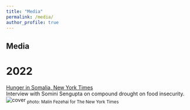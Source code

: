 ```yaml
---
title: "Media"
permalink: /media/
author_profile: true
---
```


## Media

# 2022
[Hunger in Somalia, New York Times](https://www.nytimes.com/2022/06/14/climate/hunger-drought-somalia.html)\
Interview with Somini Sengupta on compound drought on food insecurity.
![cover](https://static01.nyt.com/images/2022/06/01/world/00somalia-hunger-1/merlin_207503916_5eaf5e22-6277-4ecd-93c7-5924ac0fac5b-superJumbo.jpg?quality=75&auto=webp)
<sub>photo: Malin Fezehai for The New York Times</sub>

